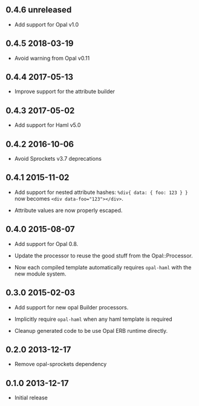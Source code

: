 ## 0.4.6 unreleased

- Add support for Opal v1.0

## 0.4.5 2018-03-19

- Avoid warning from Opal v0.11

## 0.4.4 2017-05-13

- Improve support for the attribute builder

## 0.4.3 2017-05-02

- Add support for Haml v5.0

## 0.4.2 2016-10-06

- Avoid Sprockets v3.7 deprecations

## 0.4.1 2015-11-02

- Add support for nested attribute hashes: `%div{ data: { foo: 123 } }` now becomes `<div data-foo="123"></div>`.

- Attribute values are now properly escaped.

## 0.4.0 2015-08-07

- Add support for Opal 0.8.

- Update the processor to reuse the good stuff from the Opal::Processor.

- Now each compiled template automatically requires `opal-haml` with the new module system.

## 0.3.0 2015-02-03

- Add support for new opal Builder processors.

- Implicitly require `opal-haml` when any haml template is required

- Cleanup generated code to be use Opal ERB runtime directly.

## 0.2.0 2013-12-17

- Remove opal-sprockets dependency

## 0.1.0 2013-12-17

- Initial release
